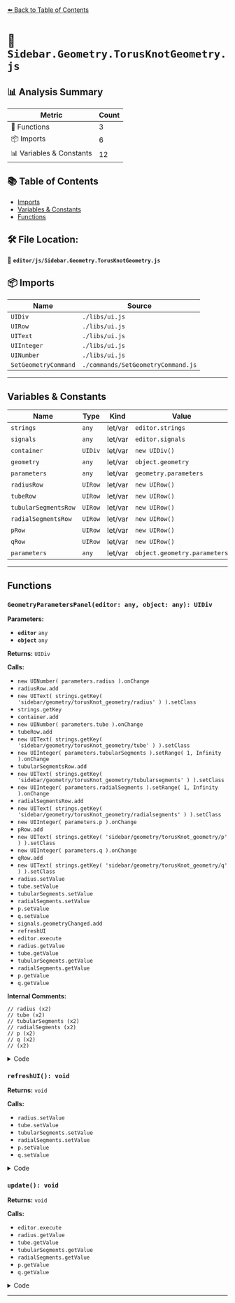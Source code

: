 [⬅️ Back to Table of Contents](../../index.md)

# 📄 `Sidebar.Geometry.TorusKnotGeometry.js`

## 📊 Analysis Summary

| Metric | Count |
|--------|-------|
| 🔧 Functions | 3 |
| 📦 Imports | 6 |
| 📊 Variables & Constants | 12 |

## 📚 Table of Contents

- [Imports](#imports)
- [Variables & Constants](#variables-constants)
- [Functions](#functions)

## 🛠️ File Location:
📂 **`editor/js/Sidebar.Geometry.TorusKnotGeometry.js`**

## 📦 Imports

| Name | Source |
|------|--------|
| `UIDiv` | `./libs/ui.js` |
| `UIRow` | `./libs/ui.js` |
| `UIText` | `./libs/ui.js` |
| `UIInteger` | `./libs/ui.js` |
| `UINumber` | `./libs/ui.js` |
| `SetGeometryCommand` | `./commands/SetGeometryCommand.js` |


---

## Variables & Constants

| Name | Type | Kind | Value | Exported |
|------|------|------|-------|----------|
| `strings` | `any` | let/var | `editor.strings` | ✗ |
| `signals` | `any` | let/var | `editor.signals` | ✗ |
| `container` | `UIDiv` | let/var | `new UIDiv()` | ✗ |
| `geometry` | `any` | let/var | `object.geometry` | ✗ |
| `parameters` | `any` | let/var | `geometry.parameters` | ✗ |
| `radiusRow` | `UIRow` | let/var | `new UIRow()` | ✗ |
| `tubeRow` | `UIRow` | let/var | `new UIRow()` | ✗ |
| `tubularSegmentsRow` | `UIRow` | let/var | `new UIRow()` | ✗ |
| `radialSegmentsRow` | `UIRow` | let/var | `new UIRow()` | ✗ |
| `pRow` | `UIRow` | let/var | `new UIRow()` | ✗ |
| `qRow` | `UIRow` | let/var | `new UIRow()` | ✗ |
| `parameters` | `any` | let/var | `object.geometry.parameters` | ✗ |


---

## Functions

### `GeometryParametersPanel(editor: any, object: any): UIDiv`

**Parameters:**

- **`editor`** `any`
- **`object`** `any`

**Returns:** `UIDiv`

**Calls:**

- `new UINumber( parameters.radius ).onChange`
- `radiusRow.add`
- `new UIText( strings.getKey( 'sidebar/geometry/torusKnot_geometry/radius' ) ).setClass`
- `strings.getKey`
- `container.add`
- `new UINumber( parameters.tube ).onChange`
- `tubeRow.add`
- `new UIText( strings.getKey( 'sidebar/geometry/torusKnot_geometry/tube' ) ).setClass`
- `new UIInteger( parameters.tubularSegments ).setRange( 1, Infinity ).onChange`
- `tubularSegmentsRow.add`
- `new UIText( strings.getKey( 'sidebar/geometry/torusKnot_geometry/tubularsegments' ) ).setClass`
- `new UIInteger( parameters.radialSegments ).setRange( 1, Infinity ).onChange`
- `radialSegmentsRow.add`
- `new UIText( strings.getKey( 'sidebar/geometry/torusKnot_geometry/radialsegments' ) ).setClass`
- `new UIInteger( parameters.p ).onChange`
- `pRow.add`
- `new UIText( strings.getKey( 'sidebar/geometry/torusKnot_geometry/p' ) ).setClass`
- `new UIInteger( parameters.q ).onChange`
- `qRow.add`
- `new UIText( strings.getKey( 'sidebar/geometry/torusKnot_geometry/q' ) ).setClass`
- `radius.setValue`
- `tube.setValue`
- `tubularSegments.setValue`
- `radialSegments.setValue`
- `p.setValue`
- `q.setValue`
- `signals.geometryChanged.add`
- `refreshUI`
- `editor.execute`
- `radius.getValue`
- `tube.getValue`
- `tubularSegments.getValue`
- `radialSegments.getValue`
- `p.getValue`
- `q.getValue`

**Internal Comments:**
```
// radius (x2)
// tube (x2)
// tubularSegments (x2)
// radialSegments (x2)
// p (x2)
// q (x2)
// (x2)
```

<details><summary>Code</summary>

```typescript
function GeometryParametersPanel( editor, object ) {

	const strings = editor.strings;
	const signals = editor.signals;

	const container = new UIDiv();

	const geometry = object.geometry;
	const parameters = geometry.parameters;

	// radius

	const radiusRow = new UIRow();
	const radius = new UINumber( parameters.radius ).onChange( update );

	radiusRow.add( new UIText( strings.getKey( 'sidebar/geometry/torusKnot_geometry/radius' ) ).setClass( 'Label' ) );
	radiusRow.add( radius );

	container.add( radiusRow );

	// tube

	const tubeRow = new UIRow();
	const tube = new UINumber( parameters.tube ).onChange( update );

	tubeRow.add( new UIText( strings.getKey( 'sidebar/geometry/torusKnot_geometry/tube' ) ).setClass( 'Label' ) );
	tubeRow.add( tube );

	container.add( tubeRow );

	// tubularSegments

	const tubularSegmentsRow = new UIRow();
	const tubularSegments = new UIInteger( parameters.tubularSegments ).setRange( 1, Infinity ).onChange( update );

	tubularSegmentsRow.add( new UIText( strings.getKey( 'sidebar/geometry/torusKnot_geometry/tubularsegments' ) ).setClass( 'Label' ) );
	tubularSegmentsRow.add( tubularSegments );

	container.add( tubularSegmentsRow );

	// radialSegments

	const radialSegmentsRow = new UIRow();
	const radialSegments = new UIInteger( parameters.radialSegments ).setRange( 1, Infinity ).onChange( update );

	radialSegmentsRow.add( new UIText( strings.getKey( 'sidebar/geometry/torusKnot_geometry/radialsegments' ) ).setClass( 'Label' ) );
	radialSegmentsRow.add( radialSegments );

	container.add( radialSegmentsRow );

	// p

	const pRow = new UIRow();
	const p = new UIInteger( parameters.p ).onChange( update );

	pRow.add( new UIText( strings.getKey( 'sidebar/geometry/torusKnot_geometry/p' ) ).setClass( 'Label' ) );
	pRow.add( p );

	container.add( pRow );

	// q

	const qRow = new UIRow();
	const q = new UIInteger( parameters.q ).onChange( update );

	qRow.add( new UIText( strings.getKey( 'sidebar/geometry/torusKnot_geometry/q' ) ).setClass( 'Label' ) );
	qRow.add( q );

	container.add( qRow );

	//

	function refreshUI() {

		const parameters = object.geometry.parameters;

		radius.setValue( parameters.radius );
		tube.setValue( parameters.tube );
		tubularSegments.setValue( parameters.tubularSegments );
		radialSegments.setValue( parameters.radialSegments );
		p.setValue( parameters.p );
		q.setValue( parameters.q );

	}

	signals.geometryChanged.add( function ( mesh ) {

		if ( mesh === object ) {

			refreshUI();

		}

	} );

	//

	function update() {

		editor.execute( new SetGeometryCommand( editor, object, new THREE.TorusKnotGeometry(
			radius.getValue(),
			tube.getValue(),
			tubularSegments.getValue(),
			radialSegments.getValue(),
			p.getValue(),
			q.getValue()
		) ) );

	}

	return container;

}
```
</details>

### `refreshUI(): void`

**Returns:** `void`

**Calls:**

- `radius.setValue`
- `tube.setValue`
- `tubularSegments.setValue`
- `radialSegments.setValue`
- `p.setValue`
- `q.setValue`

<details><summary>Code</summary>

```typescript
function refreshUI() {

		const parameters = object.geometry.parameters;

		radius.setValue( parameters.radius );
		tube.setValue( parameters.tube );
		tubularSegments.setValue( parameters.tubularSegments );
		radialSegments.setValue( parameters.radialSegments );
		p.setValue( parameters.p );
		q.setValue( parameters.q );

	}
```
</details>

### `update(): void`

**Returns:** `void`

**Calls:**

- `editor.execute`
- `radius.getValue`
- `tube.getValue`
- `tubularSegments.getValue`
- `radialSegments.getValue`
- `p.getValue`
- `q.getValue`

<details><summary>Code</summary>

```typescript
function update() {

		editor.execute( new SetGeometryCommand( editor, object, new THREE.TorusKnotGeometry(
			radius.getValue(),
			tube.getValue(),
			tubularSegments.getValue(),
			radialSegments.getValue(),
			p.getValue(),
			q.getValue()
		) ) );

	}
```
</details>


---